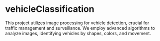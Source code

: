 # vehicleClassification

This project utilizes image processing for vehicle detection, crucial for traffic management and surveillance. We employ advanced algorithms to analyze images, identifying vehicles by shapes, colors, and movement.
